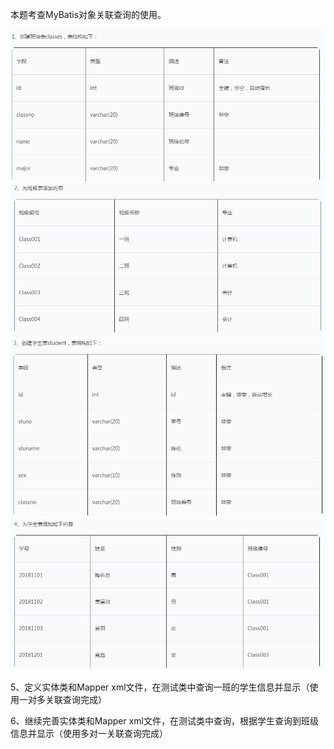 本题考查MyBatis对象关联查询的使用。

![avator](../images/2-1.png)
![avator](../images/2-2.png)
![avator](../images/2-3.png)
![avator](../images/2-4.png)

5、定义实体类和Mapper xml文件，在测试类中查询一班的学生信息并显示（使用一对多关联查询完成）

6、继续完善实体类和Mapper xml文件，在测试类中查询，根据学生查询到班级信息并显示（使用多对一关联查询完成）
